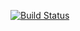 [![Build Status](https://app.travis-ci.com/AlexeyDudnik/lab06.svg?token=W6Wgx3DeiqGCzx5xK4yw&branch=master)](https://app.travis-ci.com/AlexeyDudnik/lab06)
